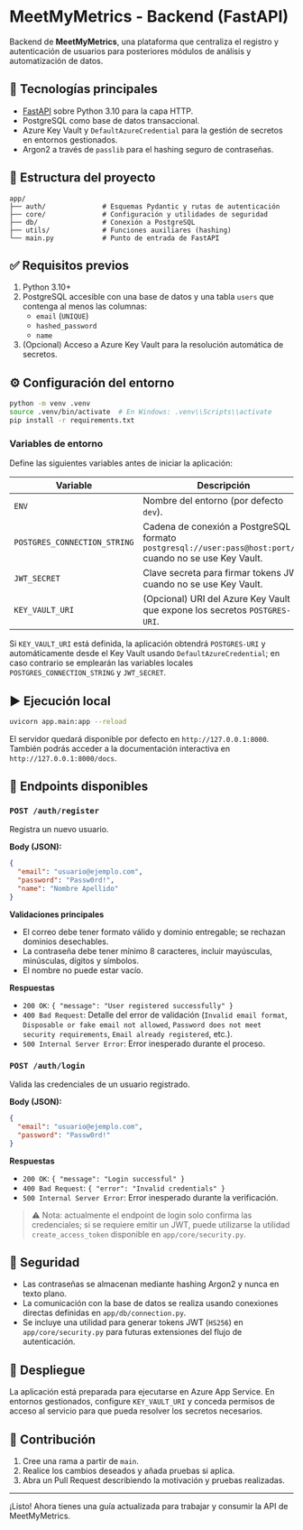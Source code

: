 # MeetMyMetrics - Backend (FastAPI)

Backend de **MeetMyMetrics**, una plataforma que centraliza el registro y autenticación de usuarios para posteriores módulos de análisis y automatización de datos.

## 🚀 Tecnologías principales
- [FastAPI](https://fastapi.tiangolo.com/) sobre Python 3.10 para la capa HTTP.
- PostgreSQL como base de datos transaccional.
- Azure Key Vault y `DefaultAzureCredential` para la gestión de secretos en entornos gestionados.
- Argon2 a través de `passlib` para el hashing seguro de contraseñas.

## 📂 Estructura del proyecto
```
app/
├── auth/              # Esquemas Pydantic y rutas de autenticación
├── core/              # Configuración y utilidades de seguridad
├── db/                # Conexión a PostgreSQL
├── utils/             # Funciones auxiliares (hashing)
└── main.py            # Punto de entrada de FastAPI
```

## ✅ Requisitos previos
1. Python 3.10+
2. PostgreSQL accesible con una base de datos y una tabla `users` que contenga al menos las columnas:
   - `email` (`UNIQUE`)
   - `hashed_password`
   - `name`
3. (Opcional) Acceso a Azure Key Vault para la resolución automática de secretos.

## ⚙️ Configuración del entorno

```bash
python -m venv .venv
source .venv/bin/activate  # En Windows: .venv\\Scripts\\activate
pip install -r requirements.txt
```

### Variables de entorno
Define las siguientes variables antes de iniciar la aplicación:

| Variable | Descripción |
| --- | --- |
| `ENV` | Nombre del entorno (por defecto `dev`). |
| `POSTGRES_CONNECTION_STRING` | Cadena de conexión a PostgreSQL en formato `postgresql://user:pass@host:port/db` cuando no se use Key Vault. |
| `JWT_SECRET` | Clave secreta para firmar tokens JWT cuando no se use Key Vault. |
| `KEY_VAULT_URI` | (Opcional) URI del Azure Key Vault que expone los secretos `POSTGRES-URI`. |

Si `KEY_VAULT_URI` está definida, la aplicación obtendrá `POSTGRES-URI` y automáticamente desde el Key Vault usando `DefaultAzureCredential`; en caso contrario se emplearán las variables locales `POSTGRES_CONNECTION_STRING` y `JWT_SECRET`.

## ▶️ Ejecución local

```bash
uvicorn app.main:app --reload
```

El servidor quedará disponible por defecto en `http://127.0.0.1:8000`. También podrás acceder a la documentación interactiva en `http://127.0.0.1:8000/docs`.

## 🧩 Endpoints disponibles

### `POST /auth/register`
Registra un nuevo usuario.

**Body (JSON):**
```json
{
  "email": "usuario@ejemplo.com",
  "password": "Passw0rd!",
  "name": "Nombre Apellido"
}
```

**Validaciones principales**
- El correo debe tener formato válido y dominio entregable; se rechazan dominios desechables.
- La contraseña debe tener mínimo 8 caracteres, incluir mayúsculas, minúsculas, dígitos y símbolos.
- El nombre no puede estar vacío.

**Respuestas**
- `200 OK`: `{ "message": "User registered successfully" }`
- `400 Bad Request`: Detalle del error de validación (`Invalid email format`, `Disposable or fake email not allowed`, `Password does not meet security requirements`, `Email already registered`, etc.).
- `500 Internal Server Error`: Error inesperado durante el proceso.

### `POST /auth/login`
Valida las credenciales de un usuario registrado.

**Body (JSON):**
```json
{
  "email": "usuario@ejemplo.com",
  "password": "Passw0rd!"
}
```

**Respuestas**
- `200 OK`: `{ "message": "Login successful" }`
- `400 Bad Request`: `{ "error": "Invalid credentials" }`
- `500 Internal Server Error`: Error inesperado durante la verificación.

> ⚠️ Nota: actualmente el endpoint de login solo confirma las credenciales; si se requiere emitir un JWT, puede utilizarse la utilidad `create_access_token` disponible en `app/core/security.py`.

## 🔐 Seguridad
- Las contraseñas se almacenan mediante hashing Argon2 y nunca en texto plano.
- La comunicación con la base de datos se realiza usando conexiones directas definidas en `app/db/connection.py`.
- Se incluye una utilidad para generar tokens JWT (`HS256`) en `app/core/security.py` para futuras extensiones del flujo de autenticación.

## 🚀 Despliegue
La aplicación está preparada para ejecutarse en Azure App Service. En entornos gestionados, configure `KEY_VAULT_URI` y conceda permisos de acceso al servicio para que pueda resolver los secretos necesarios.

## 🤝 Contribución
1. Cree una rama a partir de `main`.
2. Realice los cambios deseados y añada pruebas si aplica.
3. Abra un Pull Request describiendo la motivación y pruebas realizadas.

---

¡Listo! Ahora tienes una guía actualizada para trabajar y consumir la API de MeetMyMetrics.
